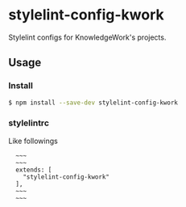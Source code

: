 # stylelint-config-kwork

Stylelint configs for KnowledgeWork's projects.

## Usage

### Install

```sh
$ npm install --save-dev stylelint-config-kwork
```

### stylelintrc

Like followings

```stylelintrc
  ~~~
  ~~~
  extends: [
    "stylelint-config-kwork"
  ],
  ~~~
  ~~~
```
